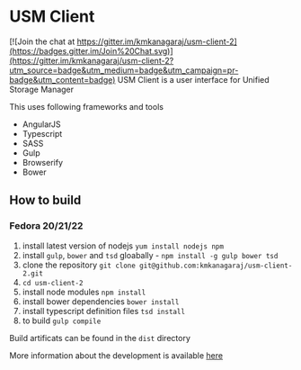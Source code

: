 # USM Client

[![Join the chat at https://gitter.im/kmkanagaraj/usm-client-2](https://badges.gitter.im/Join%20Chat.svg)](https://gitter.im/kmkanagaraj/usm-client-2?utm_source=badge&utm_medium=badge&utm_campaign=pr-badge&utm_content=badge)
USM Client is a user interface for Unified Storage Manager

This uses following frameworks and tools
* AngularJS
* Typescript
* SASS
* Gulp
* Browserify
* Bower

## How to build
### Fedora 20/21/22
1. install latest version of nodejs `yum install nodejs npm`
2. install `gulp`, `bower` and `tsd` gloabally - `npm install -g gulp bower tsd`
3. clone the repository `git clone git@github.com:kmkanagaraj/usm-client-2.git`
4. `cd usm-client-2`
5. install node modules `npm install`
6. install bower dependencies `bower install`
7. install typescript definition files `tsd install`
8. to build `gulp compile`

Build artificats can be found in the `dist` directory

More information about the development is available [here](./DEVELOPING.md)
